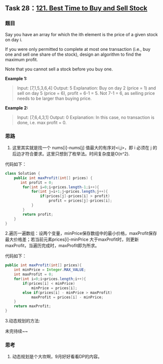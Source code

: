 ## Task 28：[121. Best Time to Buy and Sell Stock](https://leetcode-cn.com/problems/best-time-to-buy-and-sell-stock/)

### 题目

Say you have an array for which the ith element is the price of a given stock on day i.

If you were only permitted to complete at most one transaction (i.e., buy one and sell one share of the stock), design an algorithm to find the maximum profit.

Note that you cannot sell a stock before you buy one.

**Example 1:**

> Input: [7,1,5,3,6,4]
> Output: 5
> Explanation: Buy on day 2 (price = 1) and sell on day 5 (price = 6), profit = 6-1 = 5.
>              Not 7-1 = 6, as selling price needs to be larger than buying price.

**Example 2:**

> Input: [7,6,4,3,1]
> Output: 0
> Explanation: In this case, no transaction is done, i.e. max profit = 0.

### 思路

1. 这里其实就是找一个 nums[i]-nums[j] 值最大的有序对<i,j>，即 i 必须在 j 的后边才符合要求。这里只想到了枚举法。时间复杂度是O(n^2).

代码如下：

```java
class Solution {
    public int maxProfit(int[] prices) {
       int profit = 0;
        for(int i=0;i<prices.length-1;i++){
            for(int j=i+1;j<prices.length;j++){
                if(prices[j]-prices[i] > profit)
                    profit = prices[j]-prices[i];
            }
        }
        return profit;
    }
}
```



2.遍历一遍数组：设两个变量，minPrice保存数组中的最小价格，maxProfit保存最大价格差；若当前元素prices[i]-minPrice 大于maxProfit时，则更新maxProfit，当遍历完成时，maxProfit即为所求。

代码如下：

```java
public int maxProfit(int[] prices){
	int minPrice = Integer.MAX_VALUE;
    int maxProfit = 0;
    for(int i=0;i<prices.length;i++){
        if(prices[i] < minPrice)
            minPrice = prices[i];
        else if(prices[i] - minPrice > maxProfit)
            maxProfit = prices[i] - minPrice;
    }
    return maxProfit;
}
```



3.动态规划的方法:

未完待续~~

### 思考

1. 动态规划是个大坎啊，9月好好看看DP的内容。

